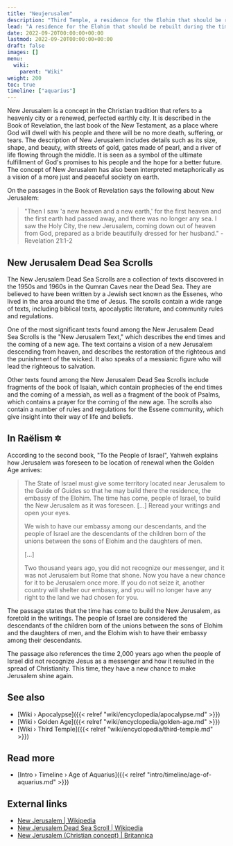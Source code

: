 ```yaml
---
title: "Neujerusalem"
description: "Third Temple, a residence for the Elohim that should be rebuilt during the times of the Apocalypse."
lead: "A residence for the Elohim that should be rebuilt during the times of the Apocalypse."
date: 2022-09-20T00:00:00+00:00
lastmod: 2022-09-20T00:00:00+00:00
draft: false
images: []
menu:
  wiki:
    parent: "Wiki"
weight: 200
toc: true
timeline: ["aquarius"]
---
```


New Jerusalem is a concept in the Christian tradition that refers to a heavenly city or a renewed, perfected earthly city. It is described in the Book of Revelation, the last book of the New Testament, as a place where God will dwell with his people and there will be no more death, suffering, or tears. The description of New Jerusalem includes details such as its size, shape, and beauty, with streets of gold, gates made of pearl, and a river of life flowing through the middle. It is seen as a symbol of the ultimate fulfillment of God's promises to his people and the hope for a better future. The concept of New Jerusalem has also been interpreted metaphorically as a vision of a more just and peaceful society on earth.

On the passages in the Book of Revelation says the following about New Jerusalem:

> "Then I saw 'a new heaven and a new earth,' for the first heaven and the first earth had passed away, and there was no longer any sea. I saw the Holy City, the new Jerusalem, coming down out of heaven from God, prepared as a bride beautifully dressed for her husband." - Revelation 21:1-2

## New Jerusalem Dead Sea Scrolls

The New Jerusalem Dead Sea Scrolls are a collection of texts discovered in the 1950s and 1960s in the Qumran Caves near the Dead Sea. They are believed to have been written by a Jewish sect known as the Essenes, who lived in the area around the time of Jesus. The scrolls contain a wide range of texts, including biblical texts, apocalyptic literature, and community rules and regulations.

One of the most significant texts found among the New Jerusalem Dead Sea Scrolls is the "New Jerusalem Text," which describes the end times and the coming of a new age. The text contains a vision of a new Jerusalem descending from heaven, and describes the restoration of the righteous and the punishment of the wicked. It also speaks of a messianic figure who will lead the righteous to salvation.

Other texts found among the New Jerusalem Dead Sea Scrolls include fragments of the book of Isaiah, which contain prophecies of the end times and the coming of a messiah, as well as a fragment of the book of Psalms, which contains a prayer for the coming of the new age. The scrolls also contain a number of rules and regulations for the Essene community, which give insight into their way of life and beliefs.

## In Raëlism 🔯

According to the second book, "To the People of Israel", Yahweh explains how Jerusalem was foreseen to be location of renewal when the Golden Age arrives:

> The State of Israel must give some territory located near Jerusalem to the Guide of Guides so that he may build there the residence, the embassy of the Elohim. The time has come, people of Israel, to build the New Jerusalem as it was foreseen. [...] Reread your writings and open your eyes.
>
> We wish to have our embassy among our descendants, and the people of Israel are the descendants of the children born of the unions between the sons of Elohim and the daughters of men.
>
> [...]
>
> Two thousand years ago, you did not recognize our messenger, and it was not Jerusalem but Rome that shone. Now you have a new chance for it to be Jerusalem once more. If you do not seize it, another country will shelter our embassy, and you will no longer have any right to the land we had chosen for you.

The passage states that the time has come to build the New Jerusalem, as foretold in the writings. The people of Israel are considered the descendants of the children born of the unions between the sons of Elohim and the daughters of men, and the Elohim wish to have their embassy among their descendants.

The passage also references the time 2,000 years ago when the people of Israel did not recognize Jesus as a messenger and how it resulted in the spread of Christianity. This time, they have a new chance to make Jerusalem shine again.

## See also

- [Wiki › Apocalypse]({{< relref "wiki/encyclopedia/apocalypse.md" >}})</br>
- [Wiki › Golden Age]({{< relref "wiki/encyclopedia/golden-age.md" >}})</br>
- [Wiki › Third Temple]({{< relref "wiki/encyclopedia/third-temple.md" >}})</br>

## Read more

- [Intro › Timeline › Age of Aquarius]({{< relref "intro/timeline/age-of-aquarius.md" >}})

## External links

- [New Jerusalem | Wikipedia](https://en.wikipedia.org/wiki/New_Jerusalem)
- [New Jerusalem Dead Sea Scroll | Wikipedia](https://en.wikipedia.org/wiki/New_Jerusalem_Dead_Sea_Scroll)
- [New Jerusalem (Christian concept) | Britannica](https://www.britannica.com/topic/New-Jerusalem)
